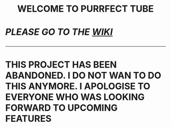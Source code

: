 <H1><b><center>WELCOME TO PURRFECT TUBE</center></b></H1>
<H1><i>
  
  PLEASE GO TO THE [WIKI](https://github.com/Asher-Ul-Haque/Purrfect-Tube-Downloader/wiki)

</i></H1>

***

<H1><b>THIS PROJECT HAS BEEN ABANDONED. I DO NOT WAN TO DO THIS ANYMORE. I APOLOGISE TO EVERYONE WHO WAS LOOKING FORWARD TO UPCOMING FEATURES</b></H1>

